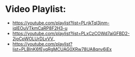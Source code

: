# Video Playlist:
- https://youtube.com/playlist?list=PLrjkTql3jnm-iqlEOuVTkmCaRP8F2H3-u
- https://youtube.com/playlist?list=PLxCzCOWd7aiGFBD2-2joCpWOLUrDLvVV_
- https://youtube.com/playlist?list=PLBlnK6fEyqRgMCUAG0XRw78UA8qnv6jEx